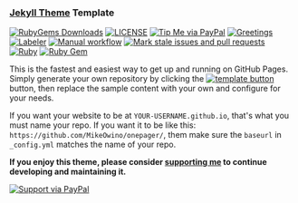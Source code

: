 ### [Jekyll Theme](https://github.com/MikeOwino/onepager) Template
[![RubyGems Downloads](https://img.shields.io/gem/dt/jekyll-agency.svg)](https://rubygems.org/gems/jekyll-agency)
[![LICENSE](https://img.shields.io/badge/license-MIT-lightgrey.svg)](https://github.com/MikeOwino/onepager/blob/master/LICENSE)
[![Tip Me via PayPal](https://img.shields.io/badge/PayPal-tip%20me-green.svg?logo=paypal)](https://www.paypal.me/mikeowino)
[![Greetings](https://github.com/MikeOwino/onepager/actions/workflows/greetings.yml/badge.svg)](https://github.com/MikeOwino/onepager/actions/workflows/greetings.yml)
[![Labeler](https://github.com/MikeOwino/onepager/actions/workflows/label.yml/badge.svg)](https://github.com/MikeOwino/onepager/actions/workflows/label.yml)
[![Manual workflow](https://github.com/MikeOwino/onepager/actions/workflows/manual.yml/badge.svg)](https://github.com/MikeOwino/onepager/actions/workflows/manual.yml)
[![Mark stale issues and pull requests](https://github.com/MikeOwino/onepager/actions/workflows/stale.yml/badge.svg)](https://github.com/MikeOwino/onepager/actions/workflows/stale.yml)
[![Ruby](https://github.com/MikeOwino/onepager/actions/workflows/ruby.yml/badge.svg)](https://github.com/MikeOwino/onepager/actions/workflows/ruby.yml)
[![Ruby Gem](https://github.com/MikeOwino/onepager/actions/workflows/gem-push.yml/badge.svg)](https://github.com/MikeOwino/onepager/actions/workflows/gem-push.yml)

This is the fastest and easiest way to get up and running on GitHub Pages.
Simply generate your own repository by clicking the [![template button](https://img.shields.io/badge/-Use%20this%20template-brightgreen)](https://github.com/MikeOwino/onepager/generate) button, 
then replace the sample content with your own and configure for your needs.

If you want your website to be at `YOUR-USERNAME.github.io`, that's what you must name your repo. If you want it to be like this: `https://github.com/MikeOwino/onepager/`, them make sure the `baseurl` in `_config.yml` matches the name of your repo.

**If you enjoy this theme, please consider [supporting me](https://www.paypal.me/mikeowino) to continue developing and maintaining it.**

[![Support via PayPal](https://cdn.rawgit.com/twolfson/paypal-github-button/1.0.0/dist/button.svg)](https://www.paypal.me/mikeowino)
